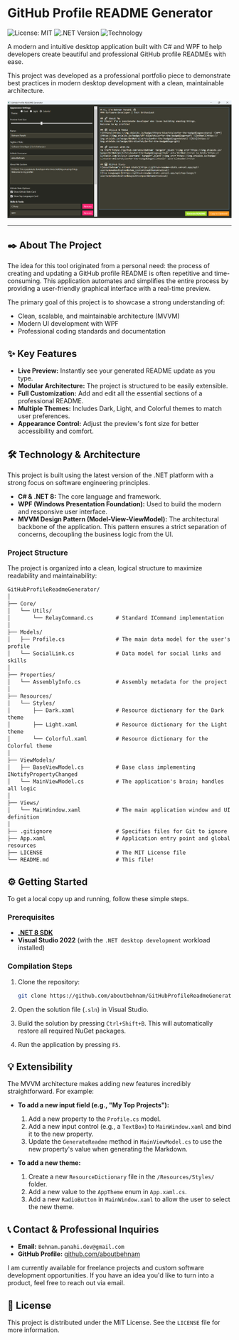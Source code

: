 # GitHub Profile README Generator

![License: MIT](https://img.shields.io/badge/License-MIT-blue.svg)
![.NET Version](https://img.shields.io/badge/.NET-8.0-purple.svg)
![Technology](https://img.shields.io/badge/Technology-WPF-blueviolet.svg)

A modern and intuitive desktop application built with C# and WPF to help developers create beautiful and professional GitHub profile READMEs with ease.

This project was developed as a professional portfolio piece to demonstrate best practices in modern desktop development with a clean, maintainable architecture.

![App Screenshot](https://raw.githubusercontent.com/aboutbehnam/GitHubProfileReadmeGenerator/main/app-screenshot.png)

---

## ✒️ About The Project

The idea for this tool originated from a personal need: the process of creating and updating a GitHub profile README is often repetitive and time-consuming. This application automates and simplifies the entire process by providing a user-friendly graphical interface with a real-time preview.

The primary goal of this project is to showcase a strong understanding of:
*   Clean, scalable, and maintainable architecture (MVVM)
*   Modern UI development with WPF
*   Professional coding standards and documentation

## ✨ Key Features

- **Live Preview:** Instantly see your generated README update as you type.
- **Modular Architecture:** The project is structured to be easily extensible.
- **Full Customization:** Add and edit all the essential sections of a professional README.
- **Multiple Themes:** Includes Dark, Light, and Colorful themes to match user preferences.
- **Appearance Control:** Adjust the preview's font size for better accessibility and comfort.

## 🛠️ Technology & Architecture

This project is built using the latest version of the .NET platform with a strong focus on software engineering principles.

- **C# & .NET 8:** The core language and framework.
- **WPF (Windows Presentation Foundation):** Used to build the modern and responsive user interface.
- **MVVM Design Pattern (Model-View-ViewModel):** The architectural backbone of the application. This pattern ensures a strict separation of concerns, decoupling the business logic from the UI.

### Project Structure

The project is organized into a clean, logical structure to maximize readability and maintainability:

```
GitHubProfileReadmeGenerator/
│
├── Core/
│   └── Utils/
│       └── RelayCommand.cs       # Standard ICommand implementation
│
├── Models/
│   ├── Profile.cs                # The main data model for the user's profile
│   └── SocialLink.cs             # Data model for social links and skills
│
├── Properties/
│   └── AssemblyInfo.cs           # Assembly metadata for the project
│
├── Resources/
│   └── Styles/
│       ├── Dark.xaml             # Resource dictionary for the Dark theme
│       ├── Light.xaml            # Resource dictionary for the Light theme
│       └── Colorful.xaml         # Resource dictionary for the Colorful theme
│
├── ViewModels/
│   ├── BaseViewModel.cs          # Base class implementing INotifyPropertyChanged
│   └── MainViewModel.cs          # The application's brain; handles all logic
│
├── Views/
│   └── MainWindow.xaml           # The main application window and UI definition
│
├── .gitignore                    # Specifies files for Git to ignore
├── App.xaml                      # Application entry point and global resources
├── LICENSE                       # The MIT License file
└── README.md                     # This file!
```

## ⚙️ Getting Started

To get a local copy up and running, follow these simple steps.

### Prerequisites

- **[.NET 8 SDK](https://dotnet.microsoft.com/en-us/download/dotnet/8.0)**
- **Visual Studio 2022** (with the `.NET desktop development` workload installed)

### Compilation Steps

1.  Clone the repository:
    ```sh
    git clone https://github.com/aboutbehnam/GitHubProfileReadmeGenerator.git
    ```

2.  Open the solution file (`.sln`) in Visual Studio.

3.  Build the solution by pressing `Ctrl+Shift+B`. This will automatically restore all required NuGet packages.

4.  Run the application by pressing `F5`.

## 💡 Extensibility

The MVVM architecture makes adding new features incredibly straightforward. For example:

- **To add a new input field (e.g., "My Top Projects"):**
    1.  Add a new property to the `Profile.cs` model.
    2.  Add a new input control (e.g., a `TextBox`) to `MainWindow.xaml` and bind it to the new property.
    3.  Update the `GenerateReadme` method in `MainViewModel.cs` to use the new property's value when generating the Markdown.

- **To add a new theme:**
    1.  Create a new `ResourceDictionary` file in the `/Resources/Styles/` folder.
    2.  Add a new value to the `AppTheme` enum in `App.xaml.cs`.
    3.  Add a new `RadioButton` in `MainWindow.xaml` to allow the user to select the new theme.

## 📞 Contact & Professional Inquiries

- **Email:** `Behnam.panahi.dev@gmail.com`
- **GitHub Profile:** [github.com/aboutbehnam](https://github.com/aboutbehnam)

I am currently available for freelance projects and custom software development opportunities. If you have an idea you'd like to turn into a product, feel free to reach out via email.

## 📄 License

This project is distributed under the MIT License. See the `LICENSE` file for more information.